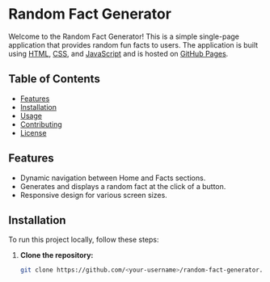 # Random Fact Generator

Welcome to the Random Fact Generator! This is a simple single-page application that provides random fun facts to users. The application is built using [HTML](https://developer.mozilla.org/en-US/docs/Web/HTML), [CSS](https://developer.mozilla.org/en-US/docs/Web/CSS), and [JavaScript](https://developer.mozilla.org/en-US/docs/Web/JavaScript) and is hosted on [GitHub Pages](https://pages.github.com/).

## Table of Contents

- [Features](#features)
- [Installation](#installation)
- [Usage](#usage)
- [Contributing](#contributing)
- [License](#license)

## Features

- Dynamic navigation between Home and Facts sections.
- Generates and displays a random fact at the click of a button.
- Responsive design for various screen sizes.

## Installation

To run this project locally, follow these steps:

1. **Clone the repository:**

   ```bash
   git clone https://github.com/<your-username>/random-fact-generator.git
